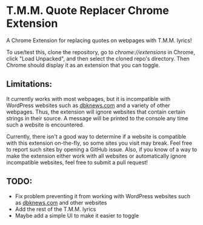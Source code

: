 # T.M.M. Quote Replacer Chrome Extension
A Chrome Extension for replacing quotes on webpages with T.M.M. lyrics!

To use/test this, clone the repository, go to _chrome://extensions_ in Chrome, click "Load Unpacked", and then select the cloned repo's directory. Then Chrome should display it as an extension that you can toggle.

## Limitations:
It currently works with most webpages, but it is incompatible with WordPress websites such as [dbknews.com](https://dbknews.com/) and a variety of other webpages. Thus, the extension will ignore websites that contain certain strings in their source. A message will be printed to the console any time such a website is encountered.

Currently, there isn't a good way to determine if a website is compatible with this extension on-the-fly, so some sites you visit may break. Feel free to report such sites by opening a GitHub issue. Also, if you know of a way to make the extension either work with all websites or automatically ignore incompatible websites, feel free to submit a pull request!

## TODO:
- Fix problem preventing it from working with WordPress websites such as [dbknews.com](https://dbknews.com/) and other websites
- Add the rest of the T.M.M. lyrics
- Maybe add a simple UI to make it easier to toggle
